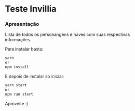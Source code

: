 # Teste Invillia

### Apresentação

Lista de todos os personangens e naves com suas respectivas informações.  

Para instalar basta:

```bash
yarn
or
npm install
```

E depois de instalar só iniciar:

```bash
yarn start
or
npm run start
```

Aproveite :)
